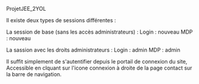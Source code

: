 ProjetJEE_2YOL

Il existe deux types de sessions différentes :


La session de base (sans les accès administrateurs) :
Login : nouveau
MDP : nouveau

La sassion avec les droits administrateurs :
Login : admin
MDP : admin

Il suffit simplement de s'autentifier depuis le portail de connexion du site,
Accessible en clquant sur l'icone connexion à droite de la page contact sur la barre de navigation.
